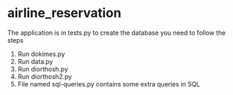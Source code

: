 # airline_reservation
The application is in tests.py
to create the database you need to follow the steps
1) Run dokimes.py
2) Run data.py
3) Run diorthosh.py
4) Run diorthosh2.py
5) File named sql-queries.py contains some extra queries in SQL 
